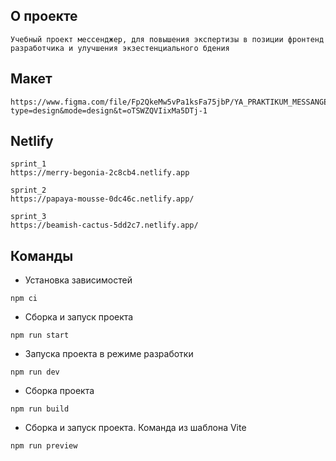 ## О проекте

```
Учебный проект мессенджер, для повышения экспертизы в позиции фронтенд разработчика и улучшения экзестенциального бдения
```

## Макет

```
https://www.figma.com/file/Fp2QkeMw5vPa1ksFa75jbP/YA_PRAKTIKUM_MESSANGER?type=design&mode=design&t=oTSWZQVIixMa5DTj-1
```

## Netlify

```
sprint_1 
https://merry-begonia-2c8cb4.netlify.app
```

```
sprint_2 
https://papaya-mousse-0dc46c.netlify.app/
```

```
sprint_3
https://beamish-cactus-5dd2c7.netlify.app/
```

## Команды

- Установка зависимостей

```
npm ci
```

- Сборка и запуск проекта

```
npm run start
```

- Запуска проекта в режиме разработки

```
npm run dev
```

- Сборка проекта

```
npm run build
```

- Сборка и запуск проекта. Команда из шаблона Vite

```
npm run preview
```
